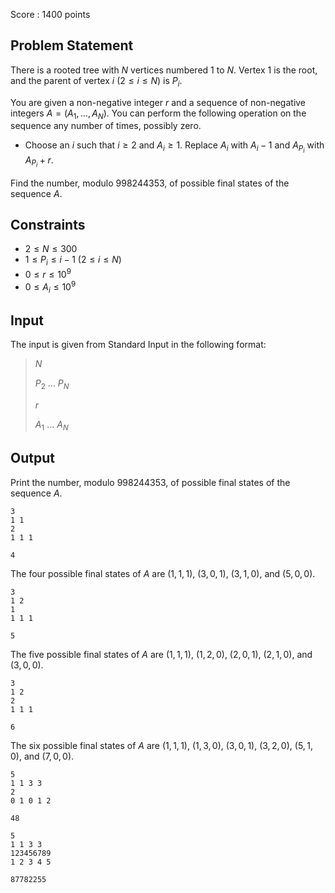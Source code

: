 Score : $1400$ points

## Problem Statement

There is a rooted tree with $N$ vertices numbered $1$ to $N$. Vertex $1$ is the root, and the parent of vertex $i$ ($2\leq i\leq N$) is $P_i$.

You are given a non-negative integer $r$ and a sequence of non-negative integers $A = (A_1, \ldots, A_N)$. You can perform the following operation on the sequence any number of times, possibly zero.

- Choose an $i$ such that $i\geq 2$ and $A_i \geq 1$. Replace $A_i$ with $A_i - 1$ and $A_{P_i}$ with $A_{P_i}+r$.

Find the number, modulo $998244353$, of possible final states of the sequence $A$.

## Constraints

- $2\leq N\leq 300$
- $1\leq P_i \leq i - 1$ ($2\leq i\leq N$)
- $0\leq r \leq 10^9$
- $0\leq A_i \leq 10^9$

## Input

The input is given from Standard Input in the following format:

> $N$
> 
> $P_2$ $\ldots$ $P_N$
> 
> $r$
> 
> $A_1$ $\ldots$ $A_N$

## Output

Print the number, modulo $998244353$, of possible final states of the sequence $A$.

```input1
3
1 1
2
1 1 1
```

```output1
4
```

The four possible final states of $A$ are $(1,1,1)$, $(3,0,1)$, $(3,1,0)$, and $(5,0,0)$.

```input2
3
1 2
1
1 1 1
```

```output2
5
```

The five possible final states of $A$ are $(1,1,1)$, $(1,2,0)$, $(2,0,1)$, $(2,1,0)$, and $(3,0,0)$.

```input3
3
1 2
2
1 1 1
```

```output3
6
```

The six possible final states of $A$ are $(1,1,1)$, $(1,3,0)$, $(3,0,1)$, $(3,2,0)$, $(5,1,0)$, and $(7,0,0)$.

```input4
5
1 1 3 3
2
0 1 0 1 2
```

```output4
48
```

```input5
5
1 1 3 3
123456789
1 2 3 4 5
```

```output5
87782255
```